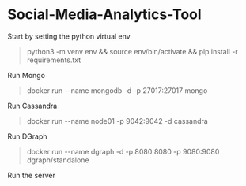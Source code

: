 # Social-Media-Analytics-Tool

Start by setting the python virtual env

> python3 -m venv env && source env/bin/activate && pip install -r requirements.txt

Run Mongo

> docker run --name mongodb -d -p 27017:27017 mongo

Run Cassandra

> docker run --name node01 -p 9042:9042 -d cassandra

Run DGraph

> docker run --name dgraph -d -p 8080:8080 -p 9080:9080 dgraph/standalone

Run the server
